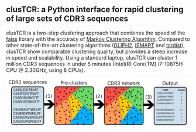 ## clusTCR: a Python interface for rapid clustering of large sets of CDR3 sequences

clusTCR is a two-step clustering approach that combines the speed of the [faiss](https://github.com/facebookresearch/faiss) library with the accuracy of [Markov Clustering Algorithm](https://micans.org/mcl/). Compared to other state-of-the-art clustering algorithms ([GLIPH2](http://50.255.35.37:8080/),  [iSMART](https://github.com/s175573/iSMART) and [tcrdist](https://github.com/kmayerb/tcrdist3)), clusTCR show comparable clustering quality, but provides a steep increase in speed and scalability. Using a standard laptop, clusTCR can cluster 1 million CDR3 sequences in under 5 minutes (Intel(R) Core(TM) i7-10875H CPU @ 2.30GHz, using 8 CPUs).

<p align="center">
  <img src="img/workflow.png" alt="drawing" width="800"/>
</p>

